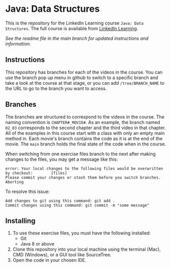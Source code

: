 # Java: Data Structures
This is the repository for the LinkedIn Learning course `Java: Data Structures`. The full course is available from [LinkedIn Learning][lil-course-url].


_See the readme file in the main branch for updated instructions and information._
## Instructions
This repository has branches for each of the videos in the course. You can use the branch pop up menu in github to switch to a specific branch and take a look at the course at that stage, or you can add `/tree/BRANCH_NAME` to the URL to go to the branch you want to access.

## Branches
The branches are structured to correspond to the videos in the course. The naming convention is `CHAPTER#_MOVIE#`. As an example, the branch named `02_03` corresponds to the second chapter and the third video in that chapter. 
All of the examples in this course start with a class with only an empty main method in. Each movie's branch contains the code as it is at the end of the movie. The `main` branch holds the final state of the code when in the course.

When switching from one exercise files branch to the next after making changes to the files, you may get a message like this:

    error: Your local changes to the following files would be overwritten by checkout:        [files]
    Please commit your changes or stash them before you switch branches.
    Aborting

To resolve this issue:
	
    Add changes to git using this command: git add .
	Commit changes using this command: git commit -m "some message"

## Installing
1. To use these exercise files, you must have the following installed:
    - Git
    - Java 8 or above
2. Clone this repository into your local machine using the terminal (Mac), CMD (Windows), or a GUI tool like SourceTree.
3. Open the code in your chosen IDE.


[0]: # (Replace these placeholder URLs with actual course URLs)

[lil-course-url]: https://www.linkedin.com/learning/
[lil-thumbnail-url]: http://

